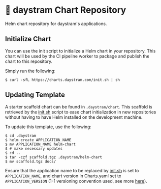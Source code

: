 # :ship: daystram Chart Repository

Helm chart repository for daystram's applications.

## Initialize Chart

You can use the init script to initialize a Helm chart in your repository. This chart will be used by the CI pipeline worker to package and publish the chart to this repository.

Simply run the following:

```shell
$ curl -sfL https://charts.daystram.com/init.sh | sh
```

## Updating Template

A starter scaffold chart can be found in `.daystram/chart`. This scaffold is retrieved by the [init.sh](./init.sh) script to ease chart initialization in new repositories without having to have Helm installed on the development machine.

To update this template, use the following:

```shell
$ cd .daystram
$ helm create APPLICATION_NAME
$ mv APPLICATION_NAME helm-chart
$ # make necessary updates
$ cd ..
$ tar -czf scaffold.tgz .daystram/helm-chart
$ mv scaffold.tgz docs/
```

Ensure that the application name to be replaced by [init.sh](./init.sh) is set to `APPLICATION_NAME`, and chart version in Charts.yaml set to `APPLICATION_VERSION` (1-1 versioning convention used, see more [here](https://codefresh.io/docs/docs/new-helm/helm-best-practices/#simple-1-1-versioning)).
